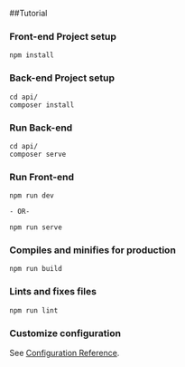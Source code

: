 ##Tutorial

### Front-end Project setup
```
npm install
```

### Back-end Project setup
```
cd api/
composer install
```
### Run Back-end
```
cd api/
composer serve
```
### Run Front-end 
```
npm run dev

- OR- 

npm run serve
```

### Compiles and minifies for production
```
npm run build
```

### Lints and fixes files
```
npm run lint
```

### Customize configuration
See [Configuration Reference](https://cli.vuejs.org/config/).
